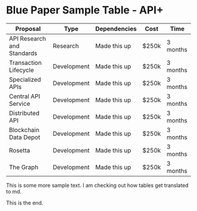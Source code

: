 # Blue Paper Sample Table - API+

| **Proposal** | **Type** | **Dependencies** | **Cost** | **Time** |
| --- | --- | --- | --- | --- |
| API Research and Standards | Research | Made this up | $250k | 3 months |
| Transaction Lifecycle | Development | Made this up | $250k | 3 months |
| Specialized APIs | Development | Made this up | $250k | 3 months |
| Central API Service | Development | Made this up | $250k | 3 months |
| Distributed API | Development | Made this up | $250k | 3 months |
| Blockchain Data Depot | Development | Made this up | $250k | 3 months |
| Rosetta | Development | Made this up | $250k | 3 months |
| The Graph | Development | Made this up | $250k | 3 months |

This is some more sample text. I am checking out how tables get translated to md.

This is the end.
